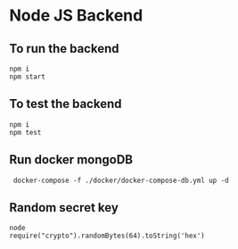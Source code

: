 # Node JS Backend

## To run the backend
``` shell
npm i
npm start
```

## To test the backend

```shell
npm i
npm test
```

## Run docker mongoDB
```shell
 docker-compose -f ./docker/docker-compose-db.yml up -d 
 ```

 ## Random secret key 
 ```shell
node
require("crypto").randomBytes(64).toString('hex')
 ```